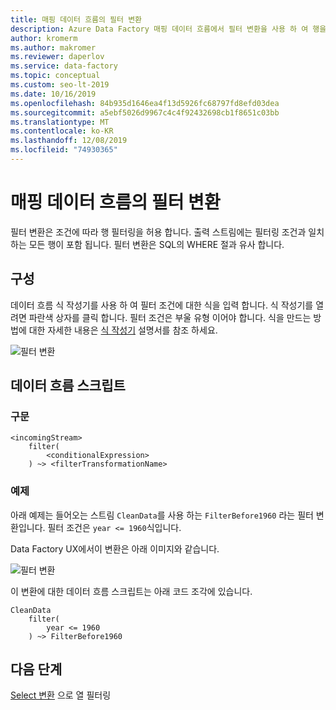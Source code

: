 ```yaml
---
title: 매핑 데이터 흐름의 필터 변환
description: Azure Data Factory 매핑 데이터 흐름에서 필터 변환을 사용 하 여 행을 필터링 합니다.
author: kromerm
ms.author: makromer
ms.reviewer: daperlov
ms.service: data-factory
ms.topic: conceptual
ms.custom: seo-lt-2019
ms.date: 10/16/2019
ms.openlocfilehash: 84b935d1646ea4f13d5926fc68797fd8efd03dea
ms.sourcegitcommit: a5ebf5026d9967c4c4f92432698cb1f8651c03bb
ms.translationtype: MT
ms.contentlocale: ko-KR
ms.lasthandoff: 12/08/2019
ms.locfileid: "74930365"
---
```

# <a name="filter-transformation-in-mapping-data-flow"></a>매핑 데이터 흐름의 필터 변환

필터 변환은 조건에 따라 행 필터링을 허용 합니다. 출력 스트림에는 필터링 조건과 일치 하는 모든 행이 포함 됩니다. 필터 변환은 SQL의 WHERE 절과 유사 합니다.

## <a name="configuration"></a>구성

데이터 흐름 식 작성기를 사용 하 여 필터 조건에 대한 식을 입력 합니다. 식 작성기를 열려면 파란색 상자를 클릭 합니다. 필터 조건은 부울 유형 이어야 합니다. 식을 만드는 방법에 대한 자세한 내용은 [식 작성기](concepts-data-flow-expression-builder.md) 설명서를 참조 하세요.

![필터 변환](media/data-flow/filter1.png "필터 변환")

## <a name="data-flow-script"></a>데이터 흐름 스크립트

### <a name="syntax"></a>구문

```
<incomingStream>
    filter(
        <conditionalExpression>
    ) ~> <filterTransformationName>
```

### <a name="example"></a>예제

아래 예제는 들어오는 스트림 `CleanData`를 사용 하는 `FilterBefore1960` 라는 필터 변환입니다. 필터 조건은 `year <= 1960`식입니다.

Data Factory UX에서이 변환은 아래 이미지와 같습니다.

![필터 변환](media/data-flow/filter1.png "필터 변환")

이 변환에 대한 데이터 흐름 스크립트는 아래 코드 조각에 있습니다.

```
CleanData
    filter(
        year <= 1960
    ) ~> FilterBefore1960

```

## <a name="next-steps"></a>다음 단계

[Select 변환](data-flow-select.md) 으로 열 필터링
